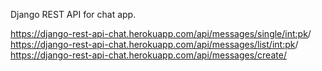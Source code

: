 Django REST API for chat app. 

https://django-rest-api-chat.herokuapp.com/api/messages/single/<int:pk>/
https://django-rest-api-chat.herokuapp.com/api/messages/list/<int:pk>/
https://django-rest-api-chat.herokuapp.com/api/messages/create/